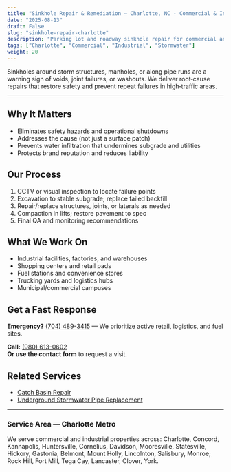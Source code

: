```yaml
---
title: "Sinkhole Repair & Remediation — Charlotte, NC - Commercial & Industrial"
date: "2025-08-13"
draft: False
slug: "sinkhole-repair-charlotte"
description: "Parking lot and roadway sinkhole repair for commercial and industrial properties in Charlotte. Root-cause fixes around pipes, structures, and utilities."
tags: ["Charlotte", "Commercial", "Industrial", "Stormwater"]
weight: 20
---
```


Sinkholes around storm structures, manholes, or along pipe runs are a warning sign of voids, joint failures, or washouts. We deliver root‑cause repairs that restore safety and prevent repeat failures in high‑traffic areas.

---
## Why It Matters
- Eliminates safety hazards and operational shutdowns
- Addresses the cause (not just a surface patch)
- Prevents water infiltration that undermines subgrade and utilities
- Protects brand reputation and reduces liability

## Our Process
1. CCTV or visual inspection to locate failure points
2. Excavation to stable subgrade; replace failed backfill
3. Repair/replace structures, joints, or laterals as needed
4. Compaction in lifts; restore pavement to spec
5. Final QA and monitoring recommendations

## What We Work On
- Industrial facilities, factories, and warehouses
- Shopping centers and retail pads
- Fuel stations and convenience stores
- Trucking yards and logistics hubs
- Municipal/commercial campuses

## Get a Fast Response
**Emergency?** [(704) 489-3415](tel:+17044893415) — We prioritize active retail, logistics, and fuel sites.

**Call:** [(980) 613-0602](tel:+19806130602)  
**Or use the contact form** to request a visit.

## Related Services
- [Catch Basin Repair](/catch-basin-repair-charlotte/)
- [Underground Stormwater Pipe Replacement](/stormwater-pipe-replacement-charlotte/)



---
### Service Area — Charlotte Metro
We serve commercial and industrial properties across: Charlotte, Concord, Kannapolis, Huntersville, Cornelius, Davidson, Mooresville, Statesville, Hickory, Gastonia, Belmont, Mount Holly, Lincolnton, Salisbury, Monroe; Rock Hill, Fort Mill, Tega Cay, Lancaster, Clover, York.
